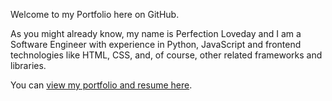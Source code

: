 Welcome to my Portfolio here on GitHub.

As you might already know, my name is Perfection Loveday and I am a Software Engineer with experience in Python, JavaScript and frontend technologies like HTML, CSS, and, of course, other related frameworks and libraries.

You can <a href="https://samperfect.netlify.app/" >view my portfolio and resume here</a>.

